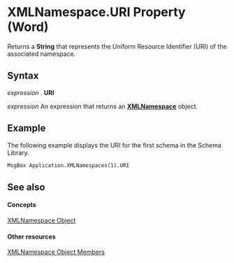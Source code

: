 
# XMLNamespace.URI Property (Word)

Returns a  **String** that represents the Uniform Resource Identifier (URI) of the associated namespace.


## Syntax

 _expression_ . **URI**

 _expression_ An expression that returns an **[XMLNamespace](a50ed533-8961-f433-d501-797e5d678fda.md)** object.


## Example

The following example displays the URI for the first schema in the Schema Library.


```vb
MsgBox Application.XMLNamespaces(1).URI
```


## See also


#### Concepts


[XMLNamespace Object](a50ed533-8961-f433-d501-797e5d678fda.md)
#### Other resources


[XMLNamespace Object Members](7876c69a-f4d1-63aa-825e-1bfa6a9f4bd1.md)
